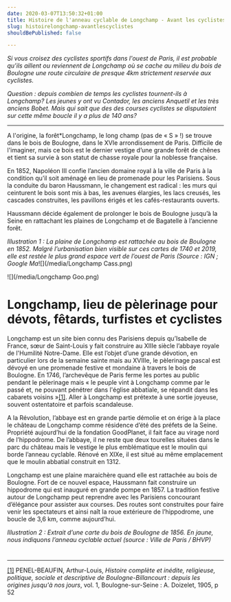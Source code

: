 ```yaml
---
date: 2020-03-07T13:50:32+01:00
title: Histoire de l'anneau cyclable de Longchamp - Avant les cyclistes- 1/3
slug: histoirelongchamp-avantlescyclistes
shouldBePublished: false

---
```

_Si vous croisez des cyclistes sportifs dans l'ouest de Paris, il est probable qu’ils aillent ou reviennent de Longchamp où se cache au milieu du bois de Boulogne une route circulaire de presque 4km strictement reservée aux cyclistes._

_Question : depuis combien de temps les cyclistes tournent-ils à Longchamp? Les jeunes y ont vu Contador, les anciens Anquetil et les très anciens Bobet. Mais qui sait que des des courses cyclistes se disputaient sur cette même boucle il y a plus de 140 ans?_

***

A l'origine, la forêt*Longchamp, le long champ (pas de « S » !) se trouve dans le bois de Boulogne, dans le XVIe arrondissement de Paris. Difficile de l'imaginer, mais ce bois est le dernier vestige d’une grande forêt de chênes et tient sa survie à son statut de chasse royale pour la noblesse française.

En 1852, Napoléon III confie l’ancien domaine royal à la ville de Paris à la condition qu’il soit aménagé en lieu de promenade pour les Parisiens. Sous la conduite du baron Haussmann, le changement est radical : les murs qui ceinturent le bois sont mis à bas, les avenues élargies, les lacs creusés, les cascades construites, les pavillons érigés et les cafés-restaurants ouverts.

Haussmann décide également de prolonger le bois de Boulogne jusqu’à la Seine en rattachant les plaines de Longchamp et de Bagatelle à l’ancienne forêt.

_Illustration 1 : La plaine de Longchamp est rattachée au bois de Boulogne en 1852. Malgré l’urbanisation bien visible sur ces cartes de 1740 et 2019, elle est restée le plus grand espace vert de l’ouest de Paris (Source : IGN ; Google Ma_![](/media/Longchamp Cass.png)

![](/media/Longchamp Goo.png)

# Longchamp, lieu de pèlerinage pour dévots, fêtards, turfistes et cyclistes

Longchamp est un site bien connu des Parisiens depuis qu’Isabelle de France, sœur de Saint-Louis y fait construire au XIIIe siècle l’abbaye royale de l'Humilité Notre-Dame. Elle est l’objet d’une grande dévotion, en particulier lors de la semaine sainte mais au XVIIIe, le pèlerinage pascal est dévoyé en une promenade festive et mondaine à travers le bois de Boulogne. En 1746, l’archevêque de Paris ferme les portes au public pendant le pèlerinage mais « le peuple vint à Longchamp comme par le passé et, ne pouvant pénétrer dans l'église abbatiale, se répandit dans les cabarets voisins »[\[1\]](#_ftn1). Aller à Longchamp est prétexte à une sortie joyeuse, souvent ostentatoire et parfois scandaleuse.

A la Révolution, l’abbaye est en grande partie démolie et on érige à la place le château de Longchamp comme résidence d’été des préfets de la Seine. Propriété aujourd’hui de la fondation GoodPlanet, il fait face au virage nord de l’hippodrome. De l’abbaye, il ne reste que deux tourelles situées dans le parc du château mais le vestige le plus emblématique est le moulin qui borde l’anneau cyclable. Rénové en XIXe, il est situé au même emplacement que le moulin abbatial construit en 1312.

Longchamp est une plaine maraichère quand elle est rattachée au bois de Boulogne. Fort de ce nouvel espace, Haussmann fait construire un hippodrome qui est inauguré en grande pompe en 1857. La tradition festive autour de Longchamp peut reprendre avec les Parisiens concourant d’élégance pour assister aux courses. Des routes sont construites pour faire venir les spectateurs et ainsi naît la roue extérieure de l’hippodrome, une boucle de 3,6 km, comme aujourd’hui.

_Illustration 2 : Extrait d’une carte du bois de Boulogne de 1856. En jaune, nous indiquons l’anneau cyclable actuel (source : Ville de Paris / BHVP)_

# 

***

[\[1\]](#_ftnref1) PENEL-BEAUFIN, Arthur-Louis, _Histoire complète et inédite, religieuse, politique, sociale et descriptive de Boulogne-Billancourt : depuis les origines jusqu'à nos jours_, vol. 1, Boulogne-sur-Seine : A. Doizelet, 1905, p 52